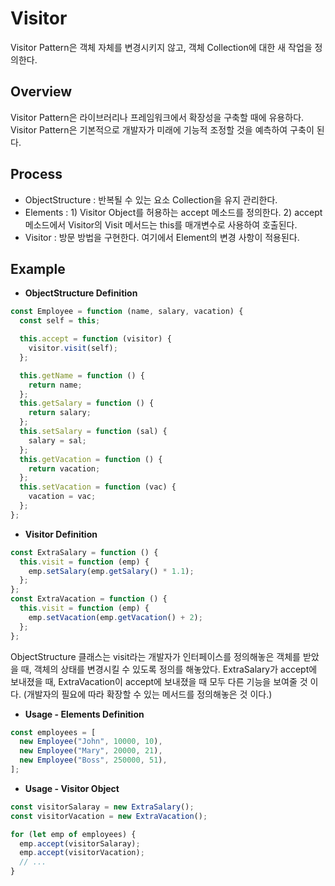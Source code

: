 # Visitor

Visitor Pattern은 객체 자체를 변경시키지 않고, 객체 Collection에 대한 새 작업을 정의한다.

## Overview

Visitor Pattern은 라이브러리나 프레임워크에서 확장성을 구축할 때에 유용하다. Visitor Pattern은 기본적으로 개발자가 미래에 기능적 조정할 것을 예측하여 구축이 된다.

## Process

- ObjectStructure : 반복될 수 있는 요소 Collection을 유지 관리한다.
- Elements : 1) Visitor Object를 허용하는 accept 메소드를 정의한다. 2) accept 메소드에서 Visitor의 Visit 메서드는 this를 매개변수로 사용하여 호출된다.
- Visitor : 방문 방법을 구현한다. 여기에서 Element의 변경 사항이 적용된다.

## Example

- **ObjectStructure Definition**

```jsx
const Employee = function (name, salary, vacation) {
  const self = this;

  this.accept = function (visitor) {
    visitor.visit(self);
  };

  this.getName = function () {
    return name;
  };
  this.getSalary = function () {
    return salary;
  };
  this.setSalary = function (sal) {
    salary = sal;
  };
  this.getVacation = function () {
    return vacation;
  };
  this.setVacation = function (vac) {
    vacation = vac;
  };
};
```

- **Visitor Definition**

```jsx
const ExtraSalary = function () {
  this.visit = function (emp) {
    emp.setSalary(emp.getSalary() * 1.1);
  };
};
const ExtraVacation = function () {
  this.visit = function (emp) {
    emp.setVacation(emp.getVacation() + 2);
  };
};
```

ObjectStructure 클래스는 visit라는 개발자가 인터페이스를 정의해놓은 객체를 받았을 때, 객체의 상태를 변경시킬 수 있도록 정의를 해놓았다. ExtraSalary가 accept에 보내졌을 때, ExtraVacation이 accept에 보내졌을 때 모두 다른 기능을 보여줄 것 이다. (개발자의 필요에 따라 확장할 수 있는 메서드를 정의해놓은 것 이다.)

- **Usage - Elements Definition**

```jsx
const employees = [
  new Employee("John", 10000, 10),
  new Employee("Mary", 20000, 21),
  new Employee("Boss", 250000, 51),
];
```

- **Usage - Visitor Object**

```jsx
const visitorSalaray = new ExtraSalary();
const visitorVacation = new ExtraVacation();

for (let emp of employees) {
  emp.accept(visitorSalaray);
  emp.accept(visitorVacation);
  // ...
}
```
